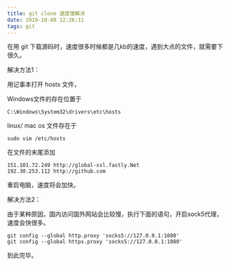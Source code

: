 ```yaml
---
title: git clone 速度慢解决
date: 2019-10-08 12:26:11
tags: git
---
```


在用 git 下载源码时，速度很多时候都是几kb的速度，遇到大点的文件，就需要下很久。

解决方法1： 

用记事本打开 hosts 文件，

Windows文件的存在位置于

    C:\Windows\System32\drivers\etc\hosts

linux/ mac os 文件存在于

    sudo vim /etc/hosts

在文件的末尾添加


    151.101.72.249 http://global-ssl.fastly.Net
    192.30.253.112 http://github.com

重启电脑，速度将会加快。

解决方法2：

由于某种原因，国内访问国外网站会比较慢，执行下面的语句，开启sock5代理， 速度会快很多。

    git config --global http.proxy 'socks5://127.0.0.1:1080' 
    git config --global https.proxy 'socks5://127.0.0.1:1080'

到此完毕。
